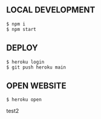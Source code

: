 ## LOCAL DEVELOPMENT

```
$ npm i
$ npm start
```

## DEPLOY

```
$ heroku login
$ git push heroku main
```

## OPEN WEBSITE

```
$ heroku open
```

test2
